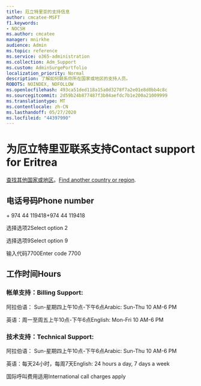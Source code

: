 ```yaml
---
title: 厄立特里亚的支持信息
author: cmcatee-MSFT
f1.keywords:
- NOCSH
ms.author: cmcatee
manager: mnirkhe
audience: Admin
ms.topic: reference
ms.service: o365-administration
ms.collection: Adm_Support
ms.custom: AdminSurgePortfolio
localization_priority: Normal
description: 了解如何联系你所在国家或地区的支持人员。
ROBOTS: NOINDEX, NOFOLLOW
ms.openlocfilehash: 493ca51ded118a15a0d3278f7a2e01e8d0bb4c8c
ms.sourcegitcommit: 2d59b24b877487f3b84aefdc7b1e200a21009999
ms.translationtype: MT
ms.contentlocale: zh-CN
ms.lasthandoff: 05/27/2020
ms.locfileid: "44397990"
---
```

# <a name="contact-support-for-eritrea"></a><span data-ttu-id="43801-103">为厄立特里亚联系支持</span><span class="sxs-lookup"><span data-stu-id="43801-103">Contact support for Eritrea</span></span>

<span data-ttu-id="43801-104">[查找其他国家或地区](../contact-support-for-business-products.md)。</span><span class="sxs-lookup"><span data-stu-id="43801-104">[Find another country or region](../contact-support-for-business-products.md).</span></span>

## <a name="phone-number"></a><span data-ttu-id="43801-105">电话号码</span><span class="sxs-lookup"><span data-stu-id="43801-105">Phone number</span></span>
<span data-ttu-id="43801-106">+ 974 44 119418</span><span class="sxs-lookup"><span data-stu-id="43801-106">+974 44 119418</span></span>

<span data-ttu-id="43801-107">选择选项2</span><span class="sxs-lookup"><span data-stu-id="43801-107">Select option 2</span></span>

<span data-ttu-id="43801-108">选择选项9</span><span class="sxs-lookup"><span data-stu-id="43801-108">Select option 9</span></span>

<span data-ttu-id="43801-109">输入代码7700</span><span class="sxs-lookup"><span data-stu-id="43801-109">Enter code 7700</span></span>

## <a name="hours"></a><span data-ttu-id="43801-110">工作时间</span><span class="sxs-lookup"><span data-stu-id="43801-110">Hours</span></span>
### <a name="billing-support"></a><span data-ttu-id="43801-111">帐单支持：</span><span class="sxs-lookup"><span data-stu-id="43801-111">Billing Support:</span></span>

<span data-ttu-id="43801-112">阿拉伯语： Sun-星期四上午10点-下午6点</span><span class="sxs-lookup"><span data-stu-id="43801-112">Arabic: Sun-Thu 10 AM-6 PM</span></span>

<span data-ttu-id="43801-113">英语：周一至周五上午10点-下午6点</span><span class="sxs-lookup"><span data-stu-id="43801-113">English: Mon-Fri 10 AM-6 PM</span></span>

### <a name="technical-support"></a><span data-ttu-id="43801-114">技术支持：</span><span class="sxs-lookup"><span data-stu-id="43801-114">Technical Support:</span></span>

<span data-ttu-id="43801-115">阿拉伯语： Sun-星期四上午10点-下午6点</span><span class="sxs-lookup"><span data-stu-id="43801-115">Arabic: Sun-Thu 10 AM-6 PM</span></span>

<span data-ttu-id="43801-116">英语：每天24小时，每周7天</span><span class="sxs-lookup"><span data-stu-id="43801-116">English: 24 hours a day, 7 days a week</span></span>

<span data-ttu-id="43801-117">国际呼叫费用适用</span><span class="sxs-lookup"><span data-stu-id="43801-117">International call charges apply</span></span>
